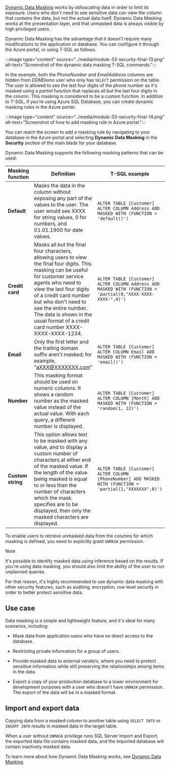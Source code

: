 [Dynamic Data Masking](/azure/azure-sql/database/dynamic-data-masking-overview) works by obfuscating data in order to limit its exposure. Users who don't need to see sensitive data can view the column that contains the data, but not the actual data itself. Dynamic Data Masking works at the presentation layer, and that unmasked data is always visible by high privileged users.

Dynamic Data Masking has the advantage that it doesn't require many modifications to the application or database. You can configure it through the Azure portal, or using T-SQL as follows.

:::image type="content" source="../media/module-33-security-final-13.png" alt-text="Screenshot of the dynamic data masking T-SQL commands.":::

In the example, both the *PhoneNumber* and *EmailAddress* columns are hidden from *DDMDemo* user who only has `SELECT` permission on the table. The user is allowed to see the last four digits of the phone number as it's masked using a *partial* function that replaces all but the last four digits in the column. This masking is considered to be a custom function. In addition to T-SQL, if you're using Azure SQL Database, you can create dynamic masking rules in the Azure portal:

:::image type="content" source="../media/module-33-security-final-14.png" alt-text="Screenshot of how to add masking rule in Azure portal.":::

You can reach the screen to add a masking rule by navigating to your database in the Azure portal and selecting **Dynamic Data Masking** in the **Security** section of the main blade for your database.

Dynamic Data Masking supports the following masking patterns that can be used:

| Masking function | Definition | T-SQL example |
|------------|-------------|-------------|
|**Default** | Masks the data in the column without exposing any part of the values to the user. The user would see XXXX for string values, 0 for numbers, and 01.01.1900 for date values. | `ALTER TABLE [Customer] ALTER COLUMN Address ADD MASKED WITH (FUNCTION = 'default()')` |
|**Credit card** | Masks all but the final four characters, allowing users to view the final four digits. This masking can be useful for customer service agents who need to view the last four digits of a credit card number but who don't need to see the entire number. The data is shown in the usual format of a credit card number XXXX-XXXX-XXXX-1234. | `ALTER TABLE [Customer] ALTER COLUMN Address ADD MASKED WITH (FUNCTION = 'partial(0,"XXXX-XXXX-XXXX-",4)')` |
|**Email** | Only the first letter and the trailing domain suffix aren't masked; for example, “aXXX@XXXXXXX.com” | `ALTER TABLE [Customer] ALTER COLUMN Email ADD MASKED WITH (FUNCTION = 'email()')` |
|**Number** | This masking format should be used on numeric columns. It shows a random number as the masked value instead of the actual value. With each query, a different number is displayed. | `ALTER TABLE [Customer] ALTER COLUMN [Month] ADD MASKED WITH (FUNCTION = 'random(1, 12)')` |
|**Custom string** | This option allows text to be masked with any value, and to display a custom number of characters at either end of the masked value. If the length of the value being masked is equal to or less than the number of characters which the mask specifies are to be displayed, then only the masked characters are displayed. | `ALTER TABLE [Customer] ALTER COLUMN [PhoneNumber] ADD MASKED WITH (FUNCTION = 'partial(1,"XXXXXXX",0)')` |

To enable users to retrieve unmasked data from the columns for which masking is defined, you need to explicitly grant `UNMASK` permission.

>[!NOTE]
>It's possible to identify masked data using inference based on the results. If you're using data masking, you should also limit the ability of the user to run unplanned queries.
>
>For that reason, it's highly recommended to use dynamic data masking with other security features, such as auditing, encryption, row level security in order to better protect sensitive data.

## Use case

Data masking is a simple and lightweight feature, and it's ideal for many scenarios, including:

- Mask data from application users who have no direct access to the database.

- Restricting private information for a group of users.

- Provide masked data to external vendors, where you need to protect sensitive information while still preserving the relationships among items in the data.

- Export a copy of your production database to a lower environment for development purposes with a user who doesn’t have `UNMASK` permission. The export of the data will be in a masked format.

## Import and export data

Copying data from a masked column to another table using `SELECT INTO` or `INSERT INTO` results in masked data in the target table.

When a user without `UNMASK` privilege runs SQL Server Import and Export, the exported data file contains masked data, and the imported database will contain inactively masked data.

To learn more about how Dynamic Data Masking works, see [Dynamic Data Masking](/sql/relational-databases/security/dynamic-data-masking).
